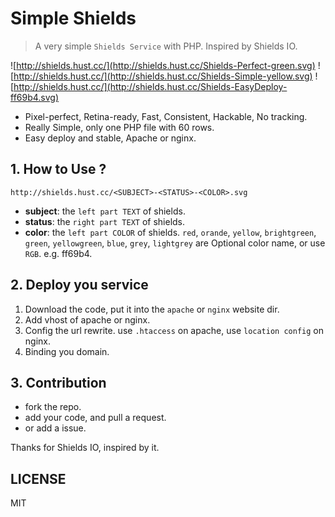 # Simple Shields

> A very simple `Shields Service` with PHP. Inspired by Shields IO.

![http://shields.hust.cc/](http://shields.hust.cc/Shields-Perfect-green.svg)
![http://shields.hust.cc/](http://shields.hust.cc/Shields-Simple-yellow.svg)
![http://shields.hust.cc/](http://shields.hust.cc/Shields-EasyDeploy-ff69b4.svg)

 - Pixel-perfect, Retina-ready, Fast, Consistent, Hackable, No tracking.
 - Really Simple, only one PHP file with 60 rows.
 - Easy deploy and stable, Apache or nginx.


## 1. How to Use ?

`http://shields.hust.cc/<SUBJECT>-<STATUS>-<COLOR>.svg`

- **subject**: the `left part TEXT` of shields.
- **status**: the `right part TEXT` of shields.
- **color**: the `left part COLOR` of shields. `red`, `orande`, `yellow`, `brightgreen`, `green`, `yellowgreen`, `blue`, `grey`, `lightgrey` are Optional color name, or use `RGB`. e.g. ff69b4.


## 2. Deploy you service

1. Download the code, put it into the `apache` or `nginx` website dir.
2. Add vhost of apache or nginx.
3. Config the url rewrite. use `.htaccess` on apache, use `location config` on nginx.
4. Binding you domain.


## 3. Contribution

 - fork the repo.
 - add your code, and pull a request.
 - or add a issue.

Thanks for Shields IO, inspired by it.

## LICENSE

MIT